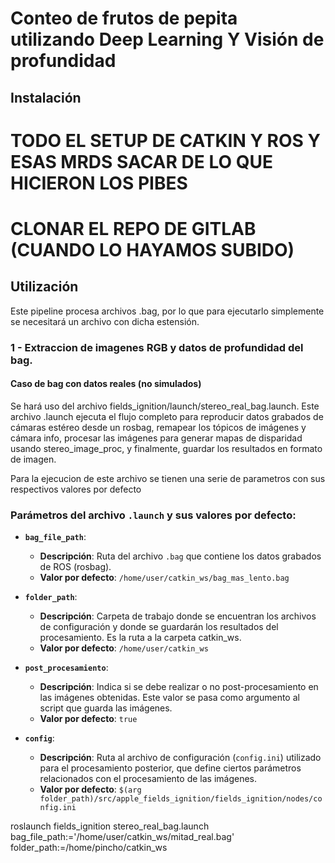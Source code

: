# Conteo de frutos de pepita utilizando Deep Learning Y Visión de profundidad

## Instalación

# TODO EL SETUP DE CATKIN Y ROS Y ESAS MRDS SACAR DE LO QUE HICIERON LOS PIBES
# CLONAR EL REPO DE GITLAB (CUANDO LO HAYAMOS SUBIDO)

## Utilización

Este pipeline procesa archivos .bag, por lo que para ejecutarlo simplemente se necesitará un archivo con dicha estensión.

### 1 - Extraccion de imagenes RGB y datos de profundidad del bag.

#### Caso de bag con datos reales (no simulados)

Se hará uso del archivo fields_ignition/launch/stereo_real_bag.launch. 
Este archivo .launch ejecuta el flujo completo para reproducir datos grabados de cámaras estéreo desde un rosbag, remapear los tópicos de imágenes y cámara info, procesar las imágenes para generar mapas de disparidad usando stereo_image_proc, y finalmente, guardar los resultados en formato de imagen.

Para la ejecucion de este archivo se tienen una serie de parametros con sus respectivos valores por defecto
### Parámetros del archivo `.launch` y sus valores por defecto:

- **`bag_file_path`**: 
  - **Descripción**: Ruta del archivo `.bag` que contiene los datos grabados de ROS (rosbag).
  - **Valor por defecto**: `/home/user/catkin_ws/bag_mas_lento.bag`
  
- **`folder_path`**: 
  - **Descripción**: Carpeta de trabajo donde se encuentran los archivos de configuración y donde se guardarán los resultados del procesamiento. Es la ruta a la carpeta catkin_ws.
  - **Valor por defecto**: `/home/user/catkin_ws`

- **`post_procesamiento`**: 
  - **Descripción**: Indica si se debe realizar o no post-procesamiento en las imágenes obtenidas. Este valor se pasa como argumento al script que guarda las imágenes.
  - **Valor por defecto**: `true`

- **`config`**: 
  - **Descripción**: Ruta al archivo de configuración (`config.ini`) utilizado para el procesamiento posterior, que define ciertos parámetros relacionados con el procesamiento de las imágenes.
  - **Valor por defecto**: `$(arg folder_path)/src/apple_fields_ignition/fields_ignition/nodes/config.ini`



roslaunch fields_ignition stereo_real_bag.launch bag_file_path:='/home/user/catkin_ws/mitad_real.bag'  folder_path:=/home/pincho/catkin_ws
